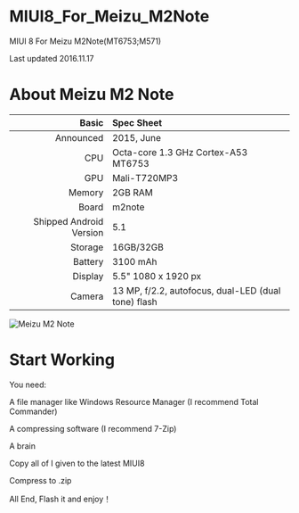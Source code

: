 # MIUI8_For_Meizu_M2Note

MIUI 8 For Meizu M2Note(MT6753;M571)

Last updated 2016.11.17


# About Meizu M2 Note 


Basic   | Spec Sheet
-------:|:-------------------------
Announced | 2015, June
CPU     | Octa-core 1.3 GHz Cortex-A53 MT6753
GPU     | Mali-T720MP3
Memory  | 2GB RAM
Board   | m2note
Shipped Android Version | 5.1
Storage | 16GB/32GB
Battery | 3100 mAh
Display | 5.5" 1080 x 1920 px
Camera  | 13 MP, f/2.2, autofocus, dual-LED (dual tone) flash

![Meizu M2 Note](http://mymeizu.ru/bitrix/templates/m2note/content/color_4.jpg)



# Start Working

You need:

A file manager like Windows Resource Manager (I recommend Total Commander)
 
A compressing software (I recommend 7-Zip)

A brain

Copy all of I given to the latest MIUI8

Compress to .zip

All End, Flash it and enjoy！
